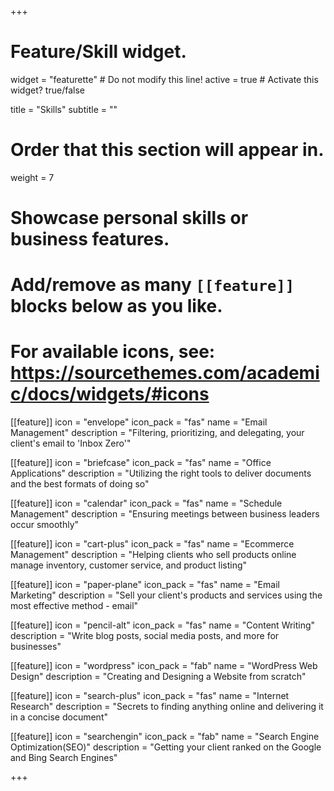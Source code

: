 +++
# Feature/Skill widget.
widget = "featurette"  # Do not modify this line!
active = true  # Activate this widget? true/false

title = "Skills"
subtitle = ""

# Order that this section will appear in.
weight = 7

# Showcase personal skills or business features.
# 
# Add/remove as many `[[feature]]` blocks below as you like.
# 
# For available icons, see: https://sourcethemes.com/academic/docs/widgets/#icons

[[feature]]
  icon = "envelope"
  icon_pack = "fas"
  name = "Email Management"
  description = "Filtering, prioritizing, and delegating, your client's email to 'Inbox Zero'"
  
[[feature]]
  icon = "briefcase"
  icon_pack = "fas"
  name = "Office Applications"
  description = "Utilizing the right tools to deliver documents and the best formats of doing so"

[[feature]]
  icon = "calendar"
  icon_pack = "fas"
  name = "Schedule Management"
  description = "Ensuring meetings between business leaders occur smoothly"
  
[[feature]]
  icon = "cart-plus"
  icon_pack = "fas"
  name = "Ecommerce Management"
  description = "Helping clients who sell products online manage inventory, customer service, and product listing"

[[feature]]
  icon = "paper-plane"
  icon_pack = "fas"
  name = "Email Marketing"
  description = "Sell your client's products and services using the most effective method - email"

[[feature]]
  icon = "pencil-alt"
  icon_pack = "fas"
  name = "Content Writing"
  description = "Write blog posts, social media posts, and more for businesses"
  
[[feature]]
  icon = "wordpress"
  icon_pack = "fab"
  name = "WordPress Web Design"
  description = "Creating and Designing a Website from scratch"
  
[[feature]]
  icon = "search-plus"
  icon_pack = "fas"
  name = "Internet Research"
  description = "Secrets to finding anything online and delivering it in a concise document"

[[feature]]
  icon = "searchengin"
  icon_pack = "fab"
  name = "Search Engine Optimization(SEO)"
  description = "Getting your client ranked on the Google and Bing Search Engines"
  
+++
